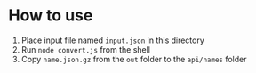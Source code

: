 # How to use

1. Place input file named `input.json` in this directory
2. Run `node convert.js` from the shell
3. Copy `name.json.gz` from the `out` folder to the `api/names` folder
